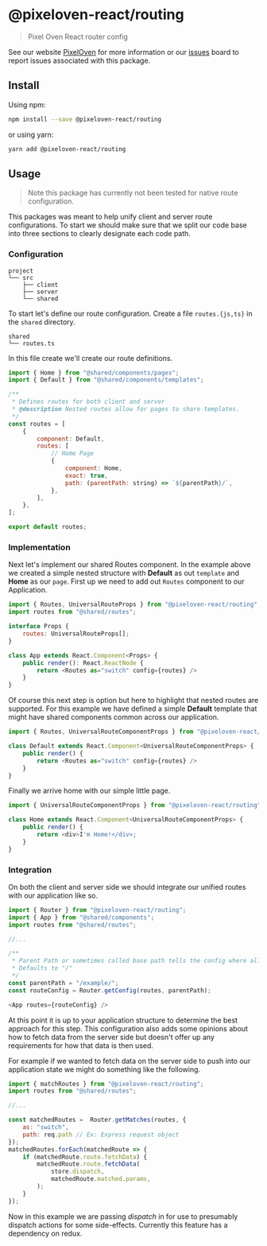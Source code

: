 # @pixeloven-react/routing

> Pixel Oven React router config

See our website [PixelOven](https://www.pixeloven.com/) for more information or our [issues](https://github.com/pixeloven/pixeloven/issues) board to report issues associated with this package.


## Install

Using npm:

```sh
npm install --save @pixeloven-react/routing
```

or using yarn:

```sh
yarn add @pixeloven-react/routing
```

## Usage
> Note this package has currently not been tested for native route configuration.

This packages was meant to help unify client and server route configurations. To start we should make sure that we split our code base into three sections to clearly designate each code path.

### Configuration
```
project
└── src
    ├── client
    ├── server
    └── shared
```
To start let's define our route configuration. Create a file `routes.{js,ts}` in the `shared` directory.
```
shared
└── routes.ts
```
In this file create we'll create our route definitions.
```javascript
import { Home } from "@shared/components/pages";
import { Default } from "@shared/components/templates";

/**
 * Defines routes for both client and server
 * @description Nested routes allow for pages to share templates.
 */
const routes = [
    {
        component: Default,
        routes: [
            // Home Page
            {
                component: Home,
                exact: true,
                path: (parentPath: string) => `${parentPath}/`,
            },
        ],
    },
];

export default routes;
```

### Implementation 
Next let's implement our shared Routes component. In the example above we created a simple nested structure with **Default** as out `template` and **Home** as our `page`. First up we need to add out `Routes` component to our Application.
```javascript
import { Routes, UniversalRouteProps } from "@pixeloven-react/routing";
import routes from "@shared/routes";

interface Props {
    routes: UniversalRouteProps[];
}

class App extends React.Component<Props> {
    public render(): React.ReactNode {
        return <Routes as="switch" config={routes} />
    }
}
```
Of course this next step is option but here to highlight that nested routes are supported. For this example we have defined a simple **Default** template that might have shared components common across our application.
```javascript
import { Routes, UniversalRouteComponentProps } from "@pixeloven-react/routing";

class Default extends React.Component<UniversalRouteComponentProps> {
    public render() {
        return <Routes as="switch" config={routes} />
    }
}
```
Finally we arrive home with our simple little page.
```javascript
import { UniversalRouteComponentProps } from "@pixeloven-react/routing";

class Home extends React.Component<UniversalRouteComponentProps> {
    public render() {
        return <div>I'm Home!</div>;
    }
}
```

### Integration 
On both the client and server side we should integrate our unified routes with our application like so.
```javascript
import { Router } from "@pixeloven-react/routing";
import { App } from "@shared/components";
import routes from "@shared/routes";

//...

/**
 * Parent Path or sometimes called base path tells the config where all routes start.
 * Defaults to "/"
 */
const parentPath = "/example/";
const routeConfig = Router.getConfig(routes, parentPath);

<App routes={routeConfig} />

```
At this point it is up to your application structure to determine the best approach for this step. This configuration also adds some opinions about how to fetch data from the server side but doesn't offer up any requirements for how that data is then used. 

For example if we wanted to fetch data on the server side to push into our application state we might do something like the following.
```javascript
import { matchRoutes } from "@pixeloven-react/routing";
import routes from "@shared/routes";

//...

const matchedRoutes =  Router.getMatches(routes, {
    as: "switch",
    path: req.path // Ex: Express request object
});
matchedRoutes.forEach(matchedRoute => {
    if (matchedRoute.route.fetchData) {
        matchedRoute.route.fetchData(
            store.dispatch,
            matchedRoute.matched.params,
        );
    }
});
```
Now in this example we are passing *dispatch* in for use to presumably dispatch actions for some side-effects. Currently this feature has a dependency on redux.